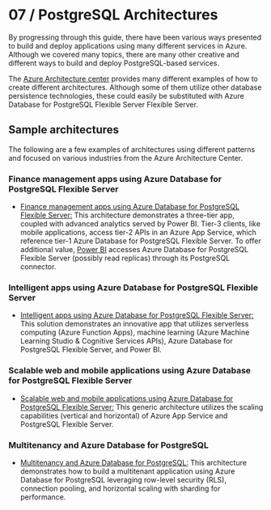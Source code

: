# 07 / PostgreSQL Architectures

By progressing through this guide, there have been various ways presented to build and deploy applications using many different services in Azure.  Although we covered many topics, there are many other creative and different ways to build and deploy PostgreSQL-based services.

The [Azure Architecture center](https://learn.microsoft.com/azure/architecture/) provides many different examples of how to create different architectures.  Although some of them utilize other database persistence technologies, these could easily be substituted with Azure Database for PostgreSQL Flexible Server Flexible Server.  

## Sample architectures

The following are a few examples of architectures using different patterns and focused on various industries from the Azure Architecture Center.

### Finance management apps using Azure Database for PostgreSQL Flexible Server

- [Finance management apps using Azure Database for PostgreSQL Flexible Server:](https://learn.microsoft.com/azure/architecture/solution-ideas/articles/finance-management-apps-using-azure-database-for-PostgreSQL) This architecture demonstrates a three-tier app, coupled with advanced analytics served by Power BI. Tier-3 clients, like mobile applications, access tier-2 APIs in an Azure App Service, which reference tier-1 Azure Database for PostgreSQL Flexible Server. To offer additional value, [Power BI](https://learn.microsoft.com/power-bi/fundamentals/power-bi-overview) accesses Azure Database for PostgreSQL Flexible Server (possibly read replicas) through its PostgreSQL connector.

### Intelligent apps using Azure Database for PostgreSQL Flexible Server

- [Intelligent apps using Azure Database for PostgreSQL Flexible Server:](https://learn.microsoft.com/azure/architecture/databases/idea/intelligent-apps-using-azure-database-for-postgresql) This solution demonstrates an innovative app that utilizes serverless computing (Azure Function Apps), machine learning (Azure Machine Learning Studio & Cognitive Services APIs), Azure Database for PostgreSQL Flexible Server, and Power BI.

### Scalable web and mobile applications using Azure Database for PostgreSQL Flexible Server

- [Scalable web and mobile applications using Azure Database for PostgreSQL Flexible Server:](https://learn.microsoft.com/azure/architecture/solution-ideas/articles/scalable-web-and-mobile-applications-using-azure-database-for-PostgreSQL) This generic architecture utilizes the scaling capabilities (vertical and horizontal) of Azure App Service and PostgreSQL Flexible Server.

### Multitenancy and Azure Database for PostgreSQL

- [Multitenancy and Azure Database for PostgreSQL:](https://learn.microsoft.com/azure/architecture/guide/multitenant/service/postgresql) This architecture demonstrates how to build a multitenant application using Azure Database for PostgreSQL leveraging row-level security (RLS), connection pooling, and horizontal scaling with sharding for performance.
  